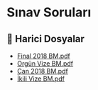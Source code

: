 # Sınav Soruları


<!--Index-->

## 🔗 Harici Dosyalar

- [Final 2018 BM.pdf](./Final%202018%20BM.pdf)
- [Orgün Vize BM.pdf](./Org%C3%BCn%20Vize%20BM.pdf)
- [Çan 2018 BM.pdf](./%C3%87an%202018%20BM.pdf)
- [İkili Vize BM.pdf](./%C4%B0kili%20Vize%20BM.pdf)


<!--Index-->

